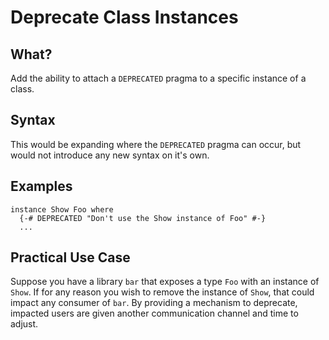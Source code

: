 # Deprecate Class Instances

## What?

Add the ability to attach a `DEPRECATED` pragma to a specific instance of a class.

## Syntax

This would be expanding where the `DEPRECATED` pragma can occur, but would not introduce any new
syntax on it's own.

## Examples

```
instance Show Foo where
  {-# DEPRECATED "Don't use the Show instance of Foo" #-}
  ...
```

## Practical Use Case

Suppose you have a library `bar` that exposes a type `Foo` with an instance of `Show`. If for any
reason you wish to remove the instance of `Show`, that could impact any consumer of `bar`. By
providing a mechanism to deprecate, impacted users are given another communication channel and time
to adjust.
